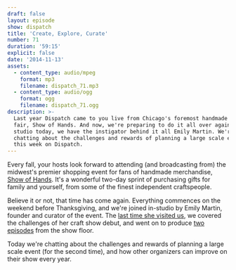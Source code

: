 ```yaml
---
draft: false
layout: episode
show: dispatch
title: 'Create, Explore, Curate'
number: 71
duration: '59:15'
explicit: false
date: '2014-11-13'
assets:
  - content_type: audio/mpeg
    format: mp3
    filename: dispatch_71.mp3
  - content_type: audio/ogg
    format: ogg
    filename: dispatch_71.ogg
description: >-
  Last year Dispatch came to you live from Chicago's foremost handmade design
  fair, Show of Hands. And now, we're preparing to do it all over again! In the
  studio today, we have the instigator behind it all Emily Martin. We're
  chatting about the challenges and rewards of planning a large scale event,
  this week on Dispatch.
---
```

Every fall, your hosts look forward to attending (and broadcasting from) the midwest's premier shopping event for fans of handmade merchandise, [Show of Hands](http://showofhandschicago.com). It's a wonderful two-day sprint of purchasing gifts for family and yourself, from some of the finest independent craftspeople.

Believe it or not, that time has come again. Everything commences on the weekend before Thanksgiving, and we're joined in-studio by Emily Martin, founder and curator of the event. The [last time she visited us](https://nicholaswyoung.com/programs/dispatch/20), we covered the challenges of her craft show debut, and went on to produce [two](https://nicholaswyoung.com/programs/dispatch/22) [episodes](https://nicholaswyoung.com/programs/dispatch/23) from the show floor.

Today we're chatting about the challenges and rewards of planning a large scale event (for the second time), and how other organizers can improve on their show every year.